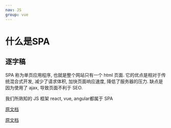```yaml
---
nav: JS
group: vue
---
```

# 什么是SPA

## 逐字稿

SPA 称为单页应用程序, 也就是整个网站只有一个 html 页面. 它的优点是相对于传统混合式开发, 减少了请求体积, 加快页面响应速度, 降低了服务器的压力. 缺点是因为使用了 ajax, 导致页面不利于 SEO.

我们所熟知的 JS 框架 react, vue, angular都属于 SPA

[原文档](https://www.yuque.com/silence1224/zvw0fi/kcado0#4519c69e)

[原文档](http://fanyouf.gitee.io/interview/vue/14.html)
